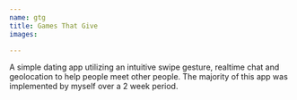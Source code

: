 ```yaml
---
name: gtg
title: Games That Give
images:

---
```

A simple dating app utilizing an intuitive swipe gesture, realtime chat and geolocation to help people meet other people. The majority of this app was implemented by myself over a 2 week period.
